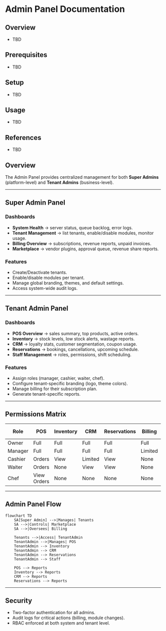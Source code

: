 # Admin Panel Documentation

## Overview
- TBD

## Prerequisites
- TBD

## Setup
- TBD

## Usage
- TBD

## References
- TBD


## Overview
The Admin Panel provides centralized management for both **Super Admins** (platform-level) and **Tenant Admins** (business-level).

---

## Super Admin Panel
### Dashboards
- **System Health** → server status, queue backlog, error logs.
- **Tenant Management** → list tenants, enable/disable modules, monitor usage.
- **Billing Overview** → subscriptions, revenue reports, unpaid invoices.
- **Marketplace** → vendor plugins, approval queue, revenue share reports.

### Features
- Create/Deactivate tenants.
- Enable/disable modules per tenant.
- Manage global branding, themes, and default settings.
- Access system-wide audit logs.

---

## Tenant Admin Panel
### Dashboards
- **POS Overview** → sales summary, top products, active orders.
- **Inventory** → stock levels, low stock alerts, wastage reports.
- **CRM** → loyalty stats, customer segmentation, coupon usage.
- **Reservations** → bookings, cancellations, upcoming schedule.
- **Staff Management** → roles, permissions, shift scheduling.

### Features
- Assign roles (manager, cashier, waiter, chef).
- Configure tenant-specific branding (logo, theme colors).
- Manage billing for their subscription plan.
- Generate tenant-specific reports.

---

## Permissions Matrix
| Role       | POS | Inventory | CRM | Reservations | Billing | Marketplace | Admin Settings |
|------------|-----|-----------|-----|--------------|---------|-------------|----------------|
| Owner      | Full | Full      | Full| Full         | Full    | Full        | Full           |
| Manager    | Full | Full      | Full| Full         | Limited | Limited     | Limited        |
| Cashier    | Orders| View     | Limited| View      | None    | None        | None           |
| Waiter     | Orders| None     | View | View        | None    | None        | None           |
| Chef       | View Orders| None | None | None       | None    | None        | None           |

---

## Admin Panel Flow
```mermaid
flowchart TD
    SA[Super Admin] -->|Manages| Tenants
    SA -->|Controls| Marketplace
    SA -->|Oversees| Billing

    Tenants -->|Access| TenantAdmin
    TenantAdmin -->|Manages| POS
    TenantAdmin --> Inventory
    TenantAdmin --> CRM
    TenantAdmin --> Reservations
    TenantAdmin --> Staff

    POS --> Reports
    Inventory --> Reports
    CRM --> Reports
    Reservations --> Reports
```

---

## Security
- Two-factor authentication for all admins.
- Audit logs for critical actions (billing, module changes).
- RBAC enforced at both system and tenant level.
